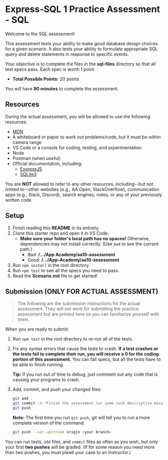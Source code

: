 # Express-SQL 1 Practice Assessment - SQL

Welcome to the SQL assessment!

This assessment tests your ability to make good database design choices for a
given scenario. It also tests your ability to formulate appropriate SQL query
and delete statements in response to specific events.

Your objective is to complete the files in the __sql-files__ directory so that
all test specs pass. Each spec is worth 1 point.

* __Total Possible Points:__ 20 points

You will have **90 minutes** to complete the assessment.

## Resources

During the actual assessment, you will be allowed to use the following
resources:

* [MDN]
* A whiteboard or paper to work out problems/code, but it must be within camera
  range
* VS Code or a console for coding, testing, and experimentation
* Node
* Postman (when useful)
* Official documentation, including:
  * [ExpressJS]
  * [SQLite3]

You are **NOT** allowed to refer to any other resources, including--but not
limited to--other websites (e.g., AA Open, StackOverflow), communication apps
(e.g., Slack, Discord), search engines, notes, or any of your previously
written code.

[ExpressJS]: http://expressjs.com/
[SQLite3]: https://www.sqlite.org/docs.html


## Setup

1. Finish reading this __README__ in its entirety.
2. Clone this starter repo and open it in VS Code.
   * **Make sure your folder's local path has no spaces!** Otherwise,
     dependencies may not install correctly. (Use `pwd` to see the current
     path.)
     * Bad:  __/.../App Academy/aa10-assessment__
     * Good: __/.../App-Academy/aa10-assessment__
3. Run `npm install` in the root directory.
4. Run `npm test` to see all the specs you need to pass.
5. Read the __Scenario.md__ file to get started!

## Submission (ONLY FOR ACTUAL ASSESSMENT)

> The following are the submission instructions for the actual assessment. They
> will not work for submitting the practice assessment but are printed here so
> you can familiarize yourself with them.

When you are ready to submit:

1. Run `npm test` in the root directory to re-run all of the tests.
  
2. Fix any syntax errors that cause the tests to crash. **If a test crashes or
   the tests fail to complete their run, you will receive a 0 for the coding
   portion of this assessment.** You can fail specs, but all the tests have to
   be able to finish running.

   **Tip:** If you run out of time to debug, just comment out any code that is
   causing your programs to crash.

3. Add, commit, and push your changed files:

   ```sh
   git add .
   git commit -m "Finish the assessment (or some such descriptive message)"
   git push
   ```

   **Note:** The first time you run `git push`, git will tell you to run a more
   complete version of the command:

   ```sh
   git push --set-upstream origin <your branch>
   ```

You can run tests, `add` files, and `commit` files as often as you wish, but
only your first **two pushes** will be graded. (If for some reason you need more
than two pushes, you must plead your case to an Instructor.)

[MDN]: https://developer.mozilla.org/en-US/
